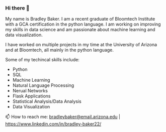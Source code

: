 ### Hi there 👋

My name is Bradley Baker. I am a recent graduate of Bloomtech Institute with a GCA certification in the python language. I am working on improving my skills in data science and am passionate about machine learning and data visualization. 

I have worked on multiple projects in my time at the University of Arizona and at Bloomtech, all mainly in the python language. 

Some of my techincal skills include: 
- Python
- SQL
- Machine Learning
- Natural Language Processing
- Nerual Networks
- Flask Applications
- Statistical Analysis/Data Analysis
- Data Visualization

📫 How to reach me:
bradleybaker@email.arizona.edu |
https://www.linkedin.com/in/bradley-baker22/


<!--
**bradwbaker/bradwbaker** is a ✨ _special_ ✨ repository because its `README.md` (this file) appears on your GitHub profile.

Here are some ideas to get you started:

- 🔭 I’m currently working on ...
- 🌱 I’m currently learning ...
- 👯 I’m looking to collaborate on ...
- 🤔 I’m looking for help with ...
- 💬 Ask me about ...
- 📫 How to reach me: ...
- 😄 Pronouns: ...
- ⚡ Fun fact: ...
-->
